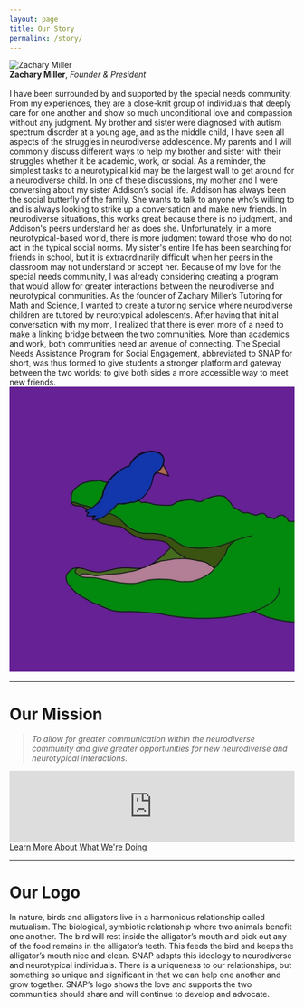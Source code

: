 ```yaml
---
layout: page
title: Our Story
permalink: /story/
---
```


<div class="float-start w-25 m-2">
    <img class="img-thumbnail d-block img-fluid" alt="Zachary Miller" src="{{ site.baseurl }}/assets/profiles/Zachary Miller.jpeg">
    <figcaption class="text-center"><b>Zachary Miller</b>, <em>Founder & President</em></figcaption>
</div>
<br />
I have been surrounded by and supported by the special needs community. From my experiences, they are a close-knit group of individuals that deeply care for one another and show so much unconditional love and compassion without any judgment. My brother and sister were diagnosed with autism spectrum disorder at a young age, and as the middle child, I have seen all aspects of the struggles in neurodiverse adolescence. My parents and I will commonly discuss different ways to help my brother and sister with their struggles whether it be academic, work, or social. As a reminder, the simplest tasks to a neurotypical kid may be the largest wall to get around for a neurodiverse child. In one of these discussions, my mother and I were conversing about my sister Addison’s social life. Addison has always been the social butterfly of the family. She wants to talk to anyone who’s willing to and is always looking to strike up a conversation and make new friends. In neurodiverse situations, this works great because there is no judgment, and Addison's peers understand her as does she. Unfortunately, in a more neurotypical-based world, there is more judgment toward those who do not act in the typical social norms. My sister's entire life has been searching for friends in school, but it is extraordinarily difficult when her peers in the classroom may not understand or accept her. Because of my love for the special needs community, I was already considering creating a program that would allow for greater interactions between the neurodiverse and neurotypical communities. As the founder of Zachary Miller’s Tutoring for Math and Science, I wanted to create a tutoring service where neurodiverse children are tutored by neurotypical adolescents. After having that initial conversation with my mom, I realized that there is even more of a need to make a linking bridge between the two communities. More than academics and work, both communities need an avenue of connecting. The Special Needs Assistance Program for Social Engagement, abbreviated to SNAP for short, was thus formed to give students a stronger platform and gateway between the two worlds; to give both sides a more accessible way to meet new friends.


<div class="text-center">
    <img src="../assets/square-logo.jpg" class="w-25 rounded mx-auto">
</div>

<hr />
<h1 class="text-center">Our Mission</h1> 

> _To allow for greater communication within the neurodiverse community and give greater opportunities for new neurodiverse and neurotypical interactions._

<div style="padding:25% 0 0 0;position:relative;" class="w-50 mx-auto">
    <iframe src="https://player.vimeo.com/video/729478923?h=4222d11d7a&amp;badge=0&amp;autopause=0&amp;player_id=0&amp;app_id=58479" frameborder="0" allow="autoplay; fullscreen; picture-in-picture" allowfullscreen style="position:absolute;top:0;left:0;width:100%;height:100%;" title="SNAP Pitch">
    </iframe>
</div>
<div class="text-center m-3">
    <a class="btn btn-primary" href="{{site.baseurl}}/projects">Learn More About What We're Doing</a>
</div>
<script src="https://player.vimeo.com/api/player.js"></script>
<hr />
<h1 class="text-center">Our Logo</h1> 

In nature, birds and alligators live in a harmonious relationship called mutualism. The biological, symbiotic relationship where two animals benefit one another. The bird will rest inside the alligator’s mouth and pick out any of the food remains in the alligator’s teeth. This feeds the bird and keeps the alligator’s mouth nice and clean. SNAP adapts this ideology to neurodiverse and neurotypical individuals. There is a uniqueness to our relationships, but something so unique and significant in that we can help one another and grow together. SNAP’s logo shows the love and supports the two communities should share and will continue to develop and advocate.
